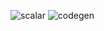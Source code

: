![scalar](https://user-images.githubusercontent.com/25294569/63675022-87723c80-c7f0-11e9-87b9-22c78c9a17e2.gif)
![codegen](https://user-images.githubusercontent.com/25294569/63696114-af7a9380-c822-11e9-9e01-b3cf4c91f88e.gif)

